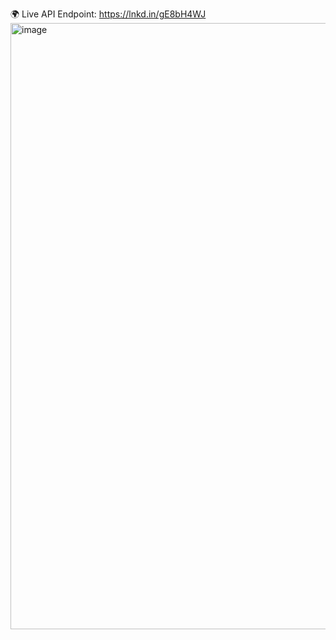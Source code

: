 
🌍 Live API Endpoint: https://lnkd.in/gE8bH4WJ
<img width="1916" height="970" alt="image" src="https://github.com/user-attachments/assets/a10438ca-f3b5-497b-b398-cd08304b7ed8" />
